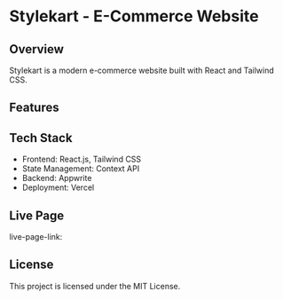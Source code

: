 # Stylekart - E-Commerce Website

## Overview

Stylekart is a modern e-commerce website built with React and Tailwind CSS.

## Features

## Tech Stack

- Frontend: React.js, Tailwind CSS
- State Management: Context API
- Backend: Appwrite
- Deployment: Vercel

## Live Page

live-page-link:

## License

This project is licensed under the MIT License.
